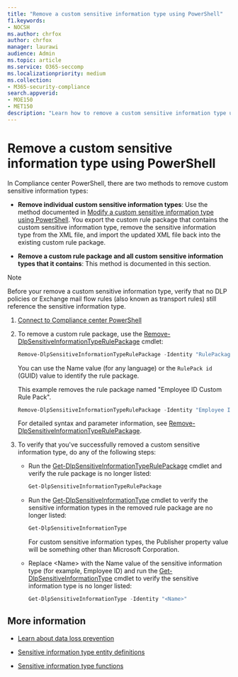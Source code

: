 ```yaml
---
title: "Remove a custom sensitive information type using PowerShell"
f1.keywords:
- NOCSH
ms.author: chrfox
author: chrfox
manager: laurawi
audience: Admin
ms.topic: article
ms.service: O365-seccomp
ms.localizationpriority: medium
ms.collection: 
- M365-security-compliance
search.appverid: 
- MOE150
- MET150
description: "Learn how to remove a custom sensitive information type using PowerShell"
---
```


# Remove a custom sensitive information type using PowerShell

In Compliance center PowerShell, there are two methods to remove custom sensitive information types:

- **Remove individual custom sensitive information types**: Use the method documented in [Modify a custom sensitive information type using PowerShell](sit-modify-a-custom-sensitive-information-type-in-powershell.md#modify-a-custom-sensitive-information-type-using-powershell). You export the custom rule package that contains the custom sensitive information type, remove the sensitive information type from the XML file, and import the updated XML file back into the existing custom rule package.

- **Remove a custom rule package and all custom sensitive information types that it contains**: This method is documented in this section.

> [!NOTE]
> Before your remove a custom sensitive information type, verify that no DLP policies or Exchange mail flow rules (also known as transport rules) still reference the sensitive information type.

1. [Connect to Compliance center PowerShell](/powershell/exchange/exchange-online-powershell)

2. To remove a custom rule package, use the [Remove-DlpSensitiveInformationTypeRulePackage](/powershell/module/exchange/remove-dlpsensitiveinformationtyperulepackage) cmdlet:

   ```powershell
   Remove-DlpSensitiveInformationTypeRulePackage -Identity "RulePackageIdentity"
   ```

   You can use the Name value (for any language) or the `RulePack id` (GUID) value to identify the rule package.

   This example removes the rule package named "Employee ID Custom Rule Pack".

   ```powershell
   Remove-DlpSensitiveInformationTypeRulePackage -Identity "Employee ID Custom Rule Pack"
   ```

   For detailed syntax and parameter information, see [Remove-DlpSensitiveInformationTypeRulePackage](/powershell/module/exchange/remove-dlpsensitiveinformationtyperulepackage).

3. To verify that you've successfully removed a custom sensitive information type, do any of the following steps:

   - Run the [Get-DlpSensitiveInformationTypeRulePackage](/powershell/module/exchange/get-dlpsensitiveinformationtyperulepackage) cmdlet and verify the rule package is no longer listed:

     ```powershell
     Get-DlpSensitiveInformationTypeRulePackage
     ```

   - Run the [Get-DlpSensitiveInformationType](/powershell/module/exchange/get-dlpsensitiveinformationtype) cmdlet to verify the sensitive information types in the removed rule package are no longer listed:

     ```powershell
     Get-DlpSensitiveInformationType
     ```

     For custom sensitive information types, the Publisher property value will be something other than Microsoft Corporation.

   - Replace \<Name\> with the Name value of the sensitive information type (for example, Employee ID) and run the [Get-DlpSensitiveInformationType](/powershell/module/exchange/get-dlpsensitiveinformationtype) cmdlet to verify the sensitive information type is no longer listed:

     ```powershell
     Get-DlpSensitiveInformationType -Identity "<Name>"
     ```

## More information

- [Learn about data loss prevention](dlp-learn-about-dlp.md)

- [Sensitive information type entity definitions](sensitive-information-type-entity-definitions.md)

- [Sensitive information type functions](sit-functions.md)
